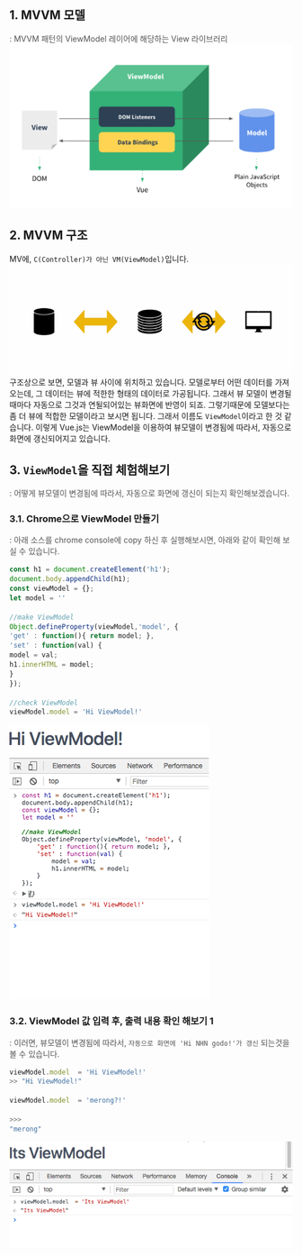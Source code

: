 ## 1. MVVM 모델

<span style="color:#555555">: MVVM 패턴의 ViewModel 레이어에 해당하는 View 라이브러리</span>
<span style="color:#555555">![](./static/1.png)</span>

## 2\. MVVM 구조

MV에, `C(Controller)가 아닌 VM(ViewModel)`입니다.
![](./static/2.png)
구조상으로 보면, 모델과 뷰 사이에 위치하고 있습니다.
모델로부터 어떤 데이터를 가져오는데, 그 데이터는 뷰에 적한한 형태의 데이터로 가공됩니다.
그래서 뷰 모델이 변경될때마다 자동으로 그것과 연될되어있는 뷰화면에 반영이 되죠.
그렇기때문에 모델보다는 좀 더 뷰에 적합한 모델이라고 보시면 됩니다. 그래서 이름도 `ViewModel`이라고 한 것 같습니다.
이렇게 Vue.js는 ViewModel을 이용하여 뷰모델이 변경됨에 따라서, 자동으로 화면에 갱신되어지고 있습니다.

## 3\. `ViewModel`을 직접 체험해보기

<span style="color:#555555">: 어떻게 뷰모델이 변경됨에 따라서, 자동으로 화면에 갱신이 되는지 확인해보겠습니다.</span>

### 3.1. Chrome으로 ViewModel 만들기

<span style="color:#555555">: 아래 소스를 chrome console에 copy 하신 후 실행해보시면, 아래와 같이 확인해 보실 수 있습니다.</span>

```javascript
const h1 = document.createElement('h1');
document.body.appendChild(h1);
const viewModel = {};
let model = ''

//make ViewModel
Object.defineProperty(viewModel,'model', {
'get' : function(){ return model; },
'set' : function(val) {
model = val;
h1.innerHTML = model;
}
});

//check ViewModel
viewModel.model = 'Hi ViewModel!'
```

<span style="color:#555555">![](./static/3.gif)</span>

### 3.2. ViewModel 값 입력 후, 출력 내용 확인 해보기 1

<span style="color:#555555">: 이러면, 뷰모델이 변경됨에 따라서, `자동으로 화면에 'Hi NHN godo!'가 갱신` 되는것을 볼 수 있습니다.</span>

```javascript
viewModel.model  = 'Hi ViewModel!'
>> "Hi ViewModel!"

viewModel.model  = 'merong?!'

>>>
"merong"

```
<span style="color:#555555">![](./static/4.gif)</span>